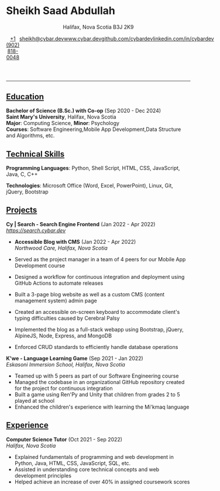 # Sheikh Saad Abdullah

<header>
<p>Halifax, Nova Scotia B3J 2K9</p>
<section style='display: flex; justify-content: space-around; margin-top: 1.1em;'>
<a href='tel:+19028180048'>+1 (902) 818-0048</a>
<a href='mailto:sheikh@cybar.dev'>sheikh@cybar.dev</a>
<a href='https://www.cybar.dev'>www.cybar.dev</a>
<a href='https://github.com/cybardev'>github.com/cybardev</a>
<a href='https://www.linkedin.com/in/cybardev'>linkedin.com/in/cybardev</a>
</section>
</header>

---

## <u>Education</u>

**Bachelor of Science (B.Sc.) with Co-op** (Sep 2020 - Dec 2024)  
**Saint Mary's University**, Halifax, Nova Scotia  
**Major**: Computing Science, **Minor**: Psychology  
**Courses**: Software Engineering,Mobile App Development,Data Structure and Algorithms, etc.

## <u>Technical Skills</u>

**Programming Languages**: Python, Shell Script, HTML, CSS, JavaScript, Java, C, C++

**Technologies**: Microsoft Office (Word, Excel, PowerPoint), Linux, Git, jQuery, Bootstrap

## <u>Projects</u>

**Cy | Search - Search Engine Frontend** (Jan 2022 - Apr 2022)  
_https://search.cybar.dev_  

- **Accessible Blog with CMS** (Jan 2022 - Apr 2022)  
  _Northwood Care, Halifax, Nova Scotia_  

- Served as the project manager in a team of 4 peers for our Mobile App Development course

- Designed a workflow for continuous integration and deployment using GitHub Actions to automate releases

- Built a 3-page blog website as well as a custom CMS (content management system) admin page

- Created an accessible on-screen keyboard to accommodate client's typing difficulties caused by Cerebral Palsy

- Implemented the blog as a full-stack webapp using Bootstrap, jQuery, AlpineJS, Node, Express, and MongoDB

- Enforced CRUD standards to efficiently handle database operations

**K'we - Language Learning Game** (Sep 2021 - Jan 2022)  
_Eskasoni Immersion School, Halifax, Nova Scotia_  

- Teamed up with 5 peers as part of our Software Engineering course
- Managed the codebase in an organizational GitHub repository created for the project for continuous integration
- Built a game using Ren'Py and Unity that children from grades 2 to 5 played at school
- Enhanced the children's experience with learning the Mi'kmaq language

## <u>Experience</u>

**Computer Science Tutor** (Oct 2021 - Sep 2022)  
_Halifax, Nova Scotia_  

- Explained fundamentals of programming and web development in Python, Java, HTML, CSS, JavaScript, SQL, etc.
- Assisted in understanding core technical concepts and web development principles
- Helped achieve an increase of over 40% in assigned coursework scores
